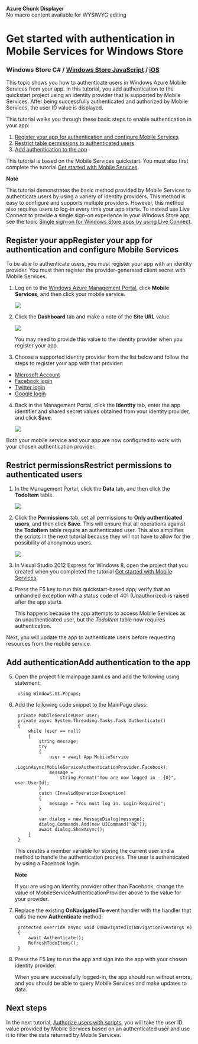<properties linkid="mobile-get-started-with-users-dotnet" urldisplayname="Mobile Services" headerexpose="" pagetitle="Get started with authentication in Mobile Services" metakeywords="Get started Windows Azure Mobile Services, mobile devices, Windows Azure, mobile, Windows 8, WinRT app" footerexpose="" metadescription="Get started using Windows Azure Mobile Services in your Windows Store apps." umbraconavihide="0" disquscomments="1"></properties>

<div class="umbMacroHolder" title="This is rendered content from macro" onresizestart="return false;" umbpageid="14798" ismacro="true" umb_chunkname="MobileArticleLeft" umb_chunkpath="devcenter/Menu" umb_macroalias="AzureChunkDisplayer" umb_hide="0" umb_modaltrigger="" umb_chunkurl="" umb_modalpopup="0"><!-- startUmbMacro --><span><strong>Azure Chunk Displayer</strong><br />No macro content available for WYSIWYG editing</span><!-- endUmbMacro --></div>

<!--<div class="dev-center-os-selector">
  <a href="/en-us/develop/mobile/tutorials/get-started-with-users-dotnet/" title="Windows Store version" class="current">Windows Store</a>
  <a href="/en-us/develop/mobile/tutorials/get-started-with-users-ios/" title="iOS version">iOS</a>
</div>-->

# Get started with authentication in Mobile Services for Windows Store
<h3><strong>Windows Store C#</strong> / <a href="/en-us/develop/mobile/tutorials/get-started-with-users-js">Windows Store JavaScript</a> / <a href="/en-us/develop/mobile/tutorials/get-started-with-users-ios">iOS</a></h3>

This topic shows you how to authenticate users in Windows Azure Mobile Services from your app.  In this tutorial, you add authentication to the quickstart project using an identity provider that is supported by Mobile Services. After being successfully authenticated and authorized by Mobile Services, the user ID value is displayed.  

This tutorial walks you through these basic steps to enable authentication in your app:

1. [Register your app for authentication and configure Mobile Services]
2. [Restrict table permissions to authenticated users]
3. [Add authentication to the app]

This tutorial is based on the Mobile Services quickstart. You must also first complete the tutorial [Get started with Mobile Services]. 

<div class="dev-callout"><b>Note</b>
	<p>This tutorial demonstrates the basic method provided by Mobile Services to authenticate users by using a variety of identity providers. This method is easy to configure and supports multiple providers. However, this method also requires users to log-in every time your app starts. To instead use Live Connect to provide a single sign-on experience in your Windows Store app, see the topic <a href="/en-us/develop/mobile/tutorials/single-sign-on-windows-8-dotnet">Single sign-on for Windows Store apps by using Live Connect</a>.</p>
</div>

<h2><a name="register"></a><span class="short-header">Register your app</span>Register your app for authentication and configure Mobile Services</h2>

To be able to authenticate users, you must register your app with an identity provider. You must then register the provider-generated client secret with Mobile Services.

1. Log on to the [Windows Azure Management Portal], click **Mobile Services**, and then click your mobile service.

   ![][4]

2. Click the **Dashboard** tab and make a note of the **Site URL** value.

   ![][5]

    You may need to provide this value to the identity provider when you register your app.

3. Choose a supported identity provider from the list below and follow the steps to register your app with that provider:

 - <a href="/en-us/develop/mobile/how-to-guides/register-for-microsoft-authentication/" target="_blank">Microsoft Account</a>
 - <a href="/en-us/develop/mobile/how-to-guides/register-for-facebook-authentication/" target="_blank">Facebook login</a>
 - <a href="/en-us/develop/mobile/how-to-guides/register-for-twitter-authentication/" target="_blank">Twitter login</a>
 - <a href="/en-us/develop/mobile/how-to-guides/register-for-google-authentication/" target="_blank">Google login</a>

4. Back in the Management Portal, click the **Identity** tab, enter the app identifier and shared secret values obtained from your identity provider, and click **Save**.

   ![][13]

Both your mobile service and your app are now configured to work with your chosen authentication provider.

<h2><a name="permissions"></a><span class="short-header">Restrict permissions</span>Restrict permissions to authenticated users</h2>

1. In the Management Portal, click the **Data** tab, and then click the **TodoItem** table. 

   ![][14]

2. Click the **Permissions** tab, set all permissions to **Only authenticated users**, and then click **Save**. This will ensure that all operations against the **TodoItem** table require an authenticated user. This also simplifies the scripts in the next tutorial because they will not have to allow for the possibility of anonymous users.

   ![][15]

3. In Visual Studio 2012 Express for Windows 8, open the project that you created when you completed the tutorial [Get started with Mobile Services]. 

4. Press the F5 key to run this quickstart-based app; verify that an unhandled exception with a status code of 401 (Unauthorized) is raised after the app starts. 
   
   This happens because the app attempts to access Mobile Services as an unauthenticated user, but the _TodoItem_ table now requires authentication.

Next, you will update the app to authenticate users before requesting resources from the mobile service.

<h2><a name="add-authentication"></a><span class="short-header">Add authentication</span>Add authentication to the app</h2>

5. Open the project file mainpage.xaml.cs and add the following using statement:

        using Windows.UI.Popups;

6. Add the following code snippet to the MainPage class:
	
        private MobileServiceUser user;
        private async System.Threading.Tasks.Task Authenticate()
        {
            while (user == null)
            {
                string message;
                try
                {
                    user = await App.MobileService
                        .LoginAsync(MobileServiceAuthenticationProvider.Facebook);
                    message = 
                        string.Format("You are now logged in - {0}", user.UserId);
                }
                catch (InvalidOperationException)
                {
                    message = "You must log in. Login Required";
                }
                        
                var dialog = new MessageDialog(message);
                dialog.Commands.Add(new UICommand("OK"));
                await dialog.ShowAsync();
            }
        }

    This creates a member variable for storing the current user and a method to handle the authentication process. The user is authenticated by using a Facebook login.

    <div class="dev-callout"><b>Note</b>
	<p>If you are using an identity provider other than Facebook, change the value of MobileServiceAuthenticationProvider above to the value for your provider.</p>
    </div>

8. Replace the existing **OnNavigatedTo** event handler with the handler that calls the new **Authenticate** method:

        protected override async void OnNavigatedTo(NavigationEventArgs e)
        {
            await Authenticate();
            RefreshTodoItems();
        }
		
9. Press the F5 key to run the app and sign into the app with your chosen identity provider. 

   When you are successfully logged-in, the app should run without errors, and you should be able to query Mobile Services and make updates to data.

## <a name="next-steps"> </a>Next steps

In the next tutorial, [Authorize users with scripts], you will take the user ID value provided by Mobile Services based on an authenticated user and use it to filter the data returned by Mobile Services. 

<!-- Anchors. -->
[Register your app for authentication and configure Mobile Services]: #register
[Restrict table permissions to authenticated users]: #permissions
[Add authentication to the app]: #add-authentication
[Next Steps]:#next-steps

<!-- Images. -->
[0]: ../Media/mobile-services-submit-win8-app.png
[1]: ../Media/mobile-services-win8-app-name.png
[2]: ../Media/mobile-services-store-association.png
[3]: ../Media/mobile-services-select-app-name.png
[4]: ../Media/mobile-services-selection.png
[5]: ../Media/mobile-service-uri.png
[6]: ../Media/mobile-live-connect-apps-list.png
[7]: ../Media/mobile-live-connect-app-api-settings.png
[8]: ../Media/mobile-services-win8-app-advanced.png
[9]: ../Media/mobile-services-win8-app-connect-redirect.png
[10]: ../Media/mobile-services-win8-app-connect-redirect-uri.png
[11]: ../Media/mobile-services-win8-app-push-connect.png
[12]: ../Media/mobile-services-win8-app-connect-auth.png
[13]: ../Media/mobile-identity-tab.png
[14]: ../Media/mobile-portal-data-tables.png
[15]: ../Media/mobile-portal-change-table-perms.png
[16]: ../Media/mobile-add-reference-live-dotnet.png

<!-- URLs. -->
[Submit an app page]: http://go.microsoft.com/fwlink/p/?LinkID=266582
[My Applications]: http://go.microsoft.com/fwlink/p/?LinkId=262039
[Live SDK for Windows]: http://go.microsoft.com/fwlink/p/?LinkId=262253
[Single sign-on for Windows Store apps by using Live Connect]: ./mobile-services-single-sign-on-win8-dotnet.md
[Get started with Mobile Services]: ./mobile-services-get-started.md
[Get started with data]: ./mobile-services-get-started-with-data-dotnet.md
[Get started with authentication]: ./mobile-services-get-started-with-users-dotnet.md
[Get started with push notifications]: ./mobile-services-get-started-with-push-dotnet.md
[Authorize users with scripts]: ./mobile-services-authorize-users-dotnet.md
[JavaScript and HTML]: ./mobile-services-get-started-with-users-js.md
[WindowsAzure.com]: http://www.windowsazure.com/
[Windows Azure Management Portal]: https://manage.windowsazure.com/